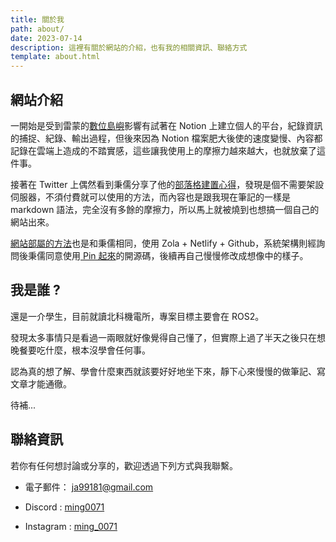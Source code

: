 ```yaml
---
title: 關於我
path: about/
date: 2023-07-14
description: 這裡有關於網站的介紹，也有我的相關資訊、聯絡方式
template: about.html
---
```


## 網站介紹

一開始是受到雷蒙的[數位島嶼](https://raymondhouch.notion.site/raymondhouch/352b57df383543b9bfa8301c71c35cba)影響有試著在 Notion 上建立個人的平台，紀錄資訊的捕捉、紀錄、輸出過程，但後來因為 Notion 檔案肥大後使的速度變慢、內容都記錄在雲端上造成的不踏實感，這些讓我使用上的摩擦力越來越大，也就放棄了這件事。

接著在 Twitter 上偶然看到秉儒分享了他的[部落格建置心得](https://twitter.com/WuPingJu/status/1658128099110711299)，發現是個不需要架設伺服器，不須付費就可以使用的方法，而內容也是跟我現在筆記的一樣是 markdown 語法，完全沒有多餘的摩擦力，所以馬上就被燒到也想搞一個自己的網站出來。

[網站部屬的方法](https://pinchlime.com/blog/rebuilt-pinchlime/)也是和秉儒相同，使用 Zola + Netlify + Github，系統架構則經詢問後秉儒同意使用[ Pin 起來](https://pinchlime.com/)的開源碼，後續再自己慢慢修改成想像中的樣子。

## 我是誰 ?

還是一介學生，目前就讀北科機電所，專案目標主要會在 ROS2。

發現太多事情只是看過一兩眼就好像覺得自己懂了，但實際上過了半天之後只在想晚餐要吃什麼，根本沒學會任何事。

認為真的想了解、學會什麼東西就該要好好地坐下來，靜下心來慢慢的做筆記、寫文章才能通徹。

待補...


## 聯絡資訊

若你有任何想討論或分享的，歡迎透過下列方式與我聯繫。

- 電子郵件： ja99181@gmail.com

- Discord : [ming0071](https://discordapp.com/users/611013212116353028)

- Instagram :  [ming_0071](https://www.instagram.com/ming_0071/)